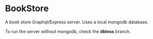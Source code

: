 
# BookStore
A book store Graphql/Express server.
Uses a local mongodb database.

To run the server without mongodb, check the **dbless** branch.